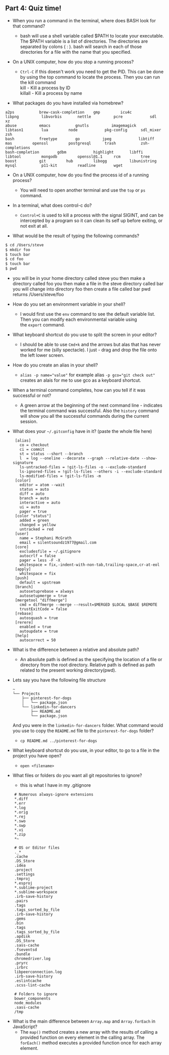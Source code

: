 ## Part 4: Quiz time!


- When you run a command in the terminal, where does BASH look for that command?
  - bash will use a shell variable called $PATH to locate  your executable. The $PATH variable is a list of directories. The directories are separated by colons ( : ). bash will search in each of those directories for a file with the name that you specified.

- On a UNIX computer, how do you stop a running process?
   - `Ctrl-C` if this doesn't work you need to get the PID. This can be done by using the top command to locate the process. Then you can run the kill command</br>
   kill - Kill a process by ID</br>
   killall - Kill a process by name

- What packages do you have installed via homebrew?
 ```
 a2ps			brew-cask-completion	gmp			icu4c			libpng			libvorbis		nettle			pcre			sdl			xz
 abuse			emacs			gnutls			imagemagick		libtasn1		lua			node			pkg-config		sdl_mixer		zsh
 bash			freetype		go			jpeg			libtiff			mas			openssl			postgresql		trash			zsh-completions
 bash-completion		gdbm			highlight		libffi			libtool			mongodb			openssl@1.1		rcm			tree
 boost			git			hub			libogg			libunistring		mysql			p11-kit			readline		wget
 ```

- On a UNIX computer, how do you find the process id of a running process?
  - You will need to open another terminal and use the  `top` or `ps` command.

- In a terminal, what does control-c do?
  -  `Control+C` is used to kill a process with the signal  SIGINT, and can be intercepted by a program so it can clean its self up
    before exiting, or not exit at all.

- What would be the result of typing the following commands?
```sh
$ cd /Users/steve
$ mkdir foo
$ touch bar
$ cd foo
$ touch bar
$ pwd
```
 - you will be in your home directory called steve
   you then make a directory called foo
   you then make a file in the steve directory called bar
   you will change into directory foo
   then create a file called bar
   pwd returns /Users/steve/foo
- How do you set an environment variable in your shell?
  - I would first use the `env` command to see the default variable list. Then you can modify each environmental variable using  
   the `export` command.
- What keyboard shortcut do you use to split the screen in your editor?
  - I should be able to use `Cmd+k` and the arrows but alas
   that has never worked for me (silly spectacle). I just  - drag and drop the file onto the left lower screen.
- How do you create an alias in your shell?
  - `alias -p name="value"` for example alias `-p gco="git check out"` creates an alais for me to use gco as a keyboard shortcut.
- When a terminal command completes, how can you tell if it was successful or not?
  - A green arrow at the beginning of the next command line - indicates the terminal command was successful. Also the `history`
   command will show you all the successful commands during the current session.
- What does your `~/.gitconfig` have in it? (paste the whole file here)
   ```
    [alias]
      co = checkout
      ci = commit
      st = status --short --branch
      l  = log --oneline --decorate --graph --relative-date --show-signature
      ls-untracked-files = !git-ls-files -o --exclude-standard
      ls-ignored-files = !git-ls-files --others -i --exclude-standard
      ls-modified-files = !git-ls-files -m
    [color]
      editor = atom --wait
      status = auto
      diff = auto
      branch = auto
      interactive = auto
      ui = auto
      pager = true
    [color "status"]
      added = green
      changed = yellow
      untracked = red
    [user]
      name = Stephani McGrath
      email = silentsoundz1977@gmail.com
    [core]
      excludesfile = ~/.gitignore
      autocrlf = false
      pager = less -F -X
      whitespace = fix,-indent-with-non-tab,trailing-space,cr-at-eol
    [apply]
      whitespace = fix
    [push]
      default = upstream
    [branch]
      autosetuprebase = always
      autosetupmerge = true
    [mergetool "diffmerge"]
      cmd = diffmerge --merge --result=$MERGED $LOCAL $BASE $REMOTE
      trustExitCode = false
    [rebase]
      autosquash = true
    [rerere]
      enabled = true
      autoupdate = true
    [help]
      autocorrect = 50
    ```

- What is the difference between a relative and absolute path?
  - An absolute path is defined as the specifying the location of a file or directory from the root directory. Relative path is defined as path related to the present working directory(pwd).
- Lets say you have the following file structure

  ```
  ~
  └── Projects
      ├── pinterest-for-dogs
      │   └── package.json
      └── linkedin-for-dancers
          ├── README.md
          └── package.json
  ```

  And you were in the `linkedin-for-dancers` folder. What command would you use to copy the `README.md` file to the `pinterest-for-dogs` folder?
    - `cp README.md ../pinterest-for-dogs`

- What keyboard shortcut do you use, in your editor, to go to a file in the project you have open?
  - `open <filename>`
- What files or folders do you want all git repositories to ignore?
  - this is what I have in my .gitignore
```
    # Numerous always-ignore extensions
    *.diff
    *.err
    *.log
    *.orig
    *.rej
    *.swo
    *.swp
    *.vi
    *.zip
    *~

    # OS or Editor files
    ._*
    .cache
    .DS_Store
    .idea
    .project
    .settings
    .tmproj
    *.esproj
    *.sublime-project
    *.sublime-workspace
    .irb-save-history
    .pairs
    .tags
    .tags_sorted_by_file
    .irb-save-history
    .gems
    .bin
    .tags
    .tags_sorted_by_file
    .apdisk
    .DS_Store
    .sass-cache
    .fseventsd
    .bundle
    chromedriver.log
    .pryrc
    .irbrc
    libpeerconnection.log
    .irb-save-history
    .eslintcache
    .scss-lint-cache

    # Folders to ignore
    bower_components
    node_modules
    .sass-cache
    /tmp
```
- What is the main difference between `Array.map` and `Array.forEach` in JavaScript?
  - The `map()` method creates a new array with the results of calling a provided function on every element in the calling array. The `forEach()` method executes a provided function once for each array element.
